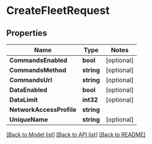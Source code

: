 # CreateFleetRequest

## Properties
Name | Type | Notes
------------ | ------------- | -------------
**CommandsEnabled** | **bool** | [optional] 
**CommandsMethod** | **string** | [optional] 
**CommandsUrl** | **string** | [optional] 
**DataEnabled** | **bool** | [optional] 
**DataLimit** | **int32** | [optional] 
**NetworkAccessProfile** | **string** | 
**UniqueName** | **string** | [optional] 

[[Back to Model list]](../README.md#documentation-for-models) [[Back to API list]](../README.md#documentation-for-api-endpoints) [[Back to README]](../README.md)


